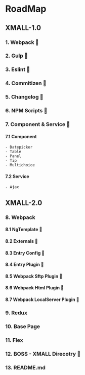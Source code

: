 # RoadMap

## XMALL-1.0

### 1. Webpack 

### 2. Gulp 

### 3. Eslint 

### 4. Commitizen 

### 5. Changelog 

### 6. NPM Scripts 

### 7. Component & Service 

#### 7.1 Component

    - Datepicker
    - Table
    - Panel
    - Tip
    - Multichoice

#### 7.2 Service

    - Ajax

## XMALL-2.0

### 8. Webpack

#### 8.1 NgTemplate 

#### 8.2 Externals 

#### 8.3 Entry Config 

#### 8.4 Entry Plugin 

#### 8.5 Webpack Sftp Plugin 

#### 8.6 Webpack Html Plugin 

#### 8.7 Webpack LocalServer Plugin 

### 9. Redux

### 10. Base Page

### 11. Flex

### 12. BOSS - XMALL Direcotry 

### 13. README.md
